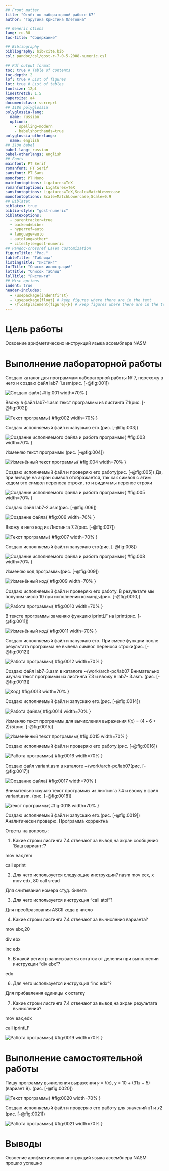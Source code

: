 ```yaml
---
## Front matter
title: "Отчёт по лабораторной работе №7"
author: "Тарутина Кристина Олеговна"

## Generic otions
lang: ru-RU
toc-title: "Содержание"

## Bibliography
bibliography: bib/cite.bib
csl: pandoc/csl/gost-r-7-0-5-2008-numeric.csl

## Pdf output format
toc: true # Table of contents
toc-depth: 2
lof: true # List of figures
lot: true # List of tables
fontsize: 12pt
linestretch: 1.5
papersize: a4
documentclass: scrreprt
## I18n polyglossia
polyglossia-lang:
  name: russian
  options:
	- spelling=modern
	- babelshorthands=true
polyglossia-otherlangs:
  name: english
## I18n babel
babel-lang: russian
babel-otherlangs: english
## Fonts
mainfont: PT Serif
romanfont: PT Serif
sansfont: PT Sans
monofont: PT Mono
mainfontoptions: Ligatures=TeX
romanfontoptions: Ligatures=TeX
sansfontoptions: Ligatures=TeX,Scale=MatchLowercase
monofontoptions: Scale=MatchLowercase,Scale=0.9
## Biblatex
biblatex: true
biblio-style: "gost-numeric"
biblatexoptions:
  - parentracker=true
  - backend=biber
  - hyperref=auto
  - language=auto
  - autolang=other*
  - citestyle=gost-numeric
## Pandoc-crossref LaTeX customization
figureTitle: "Рис."
tableTitle: "Таблица"
listingTitle: "Листинг"
lofTitle: "Список иллюстраций"
lotTitle: "Список таблиц"
lolTitle: "Листинги"
## Misc options
indent: true
header-includes:
  - \usepackage{indentfirst}
  - \usepackage{float} # keep figures where there are in the text
  - \floatplacement{figure}{H} # keep figures where there are in the text
---
```


# Цель работы

Освоение арифметических инструкций языка ассемблера NASM

# Выполнение лабораторной работы
Создаю каталог для программам лабораторной работы № 7, перехожу в
него и создаю файл lab7-1.asm(рис. [-@fig:001])

![Создаю файл](image/image1.jpg){ #fig:001 width=70% }

Ввожу в файл lab7-1.asm текст программы из листинга 7.1(рис. [-@fig:002])

![Текст программы](image/image2.jpg){ #fig:002 width=70% }

Создаю исполняемый файл и запускаю его.(рис. [-@fig:003])

![Создание исполняемого файла и работа программы](image/image3.jpg){ #fig:003 width=70% }

Изменяю текст программы (рис. [-@fig:004])

![Изменённый текст программы](image/image4.jpg){ #fig:004 width=70% }

Создаю исполняемый файл и проверяю его работу(рис. [-@fig:005])
Да, при выводе на экран символ отображается, так как символ с этим кодом это символ переноса строки, то и видим мы перенос строки

![Создание исполняемого файла и работа программы](image/image5.jpg){ #fig:005 width=70% }

Создаю файл lab7-2.asm(рис. [-@fig:006]) 

![Создание файла](image/image6.jpg){ #fig:006 width=70% }

Ввожу в него код из Листинга 7.2(рис. [-@fig:007])

![Текст программы](image/image7.jpg){ #fig:007 width=70% }

Создаю исполняемый файл и запускаю его(рис. [-@fig:008]) 

![Создание исполняемого файла и работа программы](image/image8.jpg){ #fig:008 width=70% }

Изменяю код программы(рис. [-@fig:009])

![Изменённый код](image/image9.jpg){ #fig:009 width=70% }

Создаю исполняемый файл и проверяю его работу. В результате мы получим число 10 при исполнении команды(рис. [-@fig:0010])

![Работа программы](image/image10.jpg){ #fig:0010 width=70% }

В тексте программы заменяю функцию iprintLF на iprint(рис. [-@fig:0011]) 

![Изменённый код](image/image11.jpg){ #fig:0011 width=70% }

Создаю исполняемый файл и запускаю его. При смене функции после результата программа не вывела символ переноса строки(рис. [-@fig:0012])

![Работа программы](image/image12.jpg){ #fig:0012 width=70% }

Создаю файл lab7-3.asm в каталоге ~/work/arch-pc/lab07
Внимательно изучаю текст программы из листинга 7.3 и ввожу в lab7-
3.asm. (рис. [-@fig:0013])

![Код](image/image13.jpg){ #fig:0013 width=70% }

Создаю исполняемый файл и запускаю его.(рис. [-@fig:0014])

![Работа файла](image/image14.jpg){ #fig:0014 width=70% }

Изменяю текст программы для вычисления выражения 𝑓(𝑥) = (4 ∗ 6 + 2)/5(рис. [-@fig:0015])

![Изменённый текст программы](image/image15.jpg){ #fig:0015 width=70% }

Создаю исполняемый файл и проверяю его работу.(рис. [-@fig:0016])

![Работа программы](image/image16.jpg){ #fig:0016 width=70% }

Создаю файл variant.asm в каталоге ~/work/arch-pc/lab07(рис. [-@fig:0017])

![Создание файла](image/image17.jpg){ #fig:0017 width=70% }

Внимательно изучаю текст программы из листинга 7.4 и ввожу в файл
variant.asm.
(рис. [-@fig:0018])

![текст программы](image/image18.jpg){ #fig:0018 width=70% }

Создаю исполняемый файл и запускаю его.(рис. [-@fig:0019])
Аналитически проверю. Программа корректна

Ответы на вопросы:

1. Какие строки листинга 7.4 отвечают за вывод на экран сообщения ‘Ваш
вариант:’?

mov eax,rem

call sprint

2. Для чего используется следующие инструкции? nasm mov ecx, x
mov edx, 80 call sread

Для считывания номера студ. билета

3. Для чего используется инструкция “call atoi”?

Для преобразования ASCII кода в число

4. Какие строки листинга 7.4 отвечают за вычисления варианта?

mov ebx,20

div ebx

inc edx

5. В какой регистр записывается остаток от деления при выполнении инструкции “div ebx”?

edx

6. Для чего используется инструкция “inc edx”?

Для прибавления единицы к остатку

7. Какие строки листинга 7.4 отвечают за вывод на экран результата вычислений?

mov eax,edx

call iprintLF


![Работа программы](image/image19.jpg){ #fig:0019 width=70% }

# Выполнение самостоятельной работы

Пишу программу вычисления выражения 𝑦 = 𝑓(𝑥), y = 10 + (31𝑥 − 5) (вариант 9). (рис. [-@fig:0020])

![Текст программы](image/image20.jpg){ #fig:0020 width=70% }

Создаю исполняемый файл и проверяю его
работу для значений 𝑥1 и 𝑥2 (рис. [-@fig:0021])

![Работа программы](image/image21.jpg){ #fig:0021 width=70% }


# Выводы

Освоение арифметических инструкций языка ассемблера NASM прошло успешно




